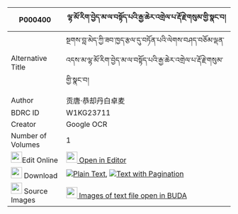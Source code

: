 |P000400|ལྷ་མོ་རིག་བྱེད་མ་ལ་བསྟོད་པའི་རྒྱ་ཆེར་འགྲེལ་པ་རྡོ་རྗེ་གསུམ་གྱི་སྣང་བ། 
| --- | --- 
|Alternative Title |སྔགས་བླ་མེད་ཀྱི་ཟབ་ཁྱད་རྩལ་དུ་བཏོན་པའི་ལེགས་བཤད་བཅོམ་ལྡན་འདས་མ་ལྷ་མོ་རིག་བྱེད་མ་ལ་བསྟོད་པའི་རྒྱ་ཆེར་འགྲེལ་པ་རྡོ་རྗེ་གསུམ་གྱི་སྣང་བ།
|Author| 贡唐·恭却丹白卓麦
|BDRC ID | W1KG23711
|Creator | Google OCR
|Number of Volumes| 1
|<img width="25" src="https://img.icons8.com/color/25/000000/edit-property.png">Edit Online| [<img width="25" src="https://avatars.githubusercontent.com/u/45091458?s=200&v=4"> Open in Editor](http://editor.openpecha.org/P000400)
|<img width="25" src="https://img.icons8.com/fluent/48/000000/download-2.png"/>  Download | [![](https://img.icons8.com/color/20/000000/txt.png)Plain Text](https://github.com/Openpecha/P000400/releases/download/v1/lhamo_rikje_mala_topa_i_gya_ch_plain_P000400.zip), [![](https://img.icons8.com/color/20/000000/txt.png)Text with Pagination](https://github.com/Openpecha/P000400/releases/download/v1/lhamo_rikje_mala_topa_i_gya_ch_pages_P000400.zip)
|<img width="25" src="https://img.icons8.com/plasticine/100/000000/pictures-folder.png"/>  Source Images | [<img width="25" src="https://library.bdrc.io/icons/BUDA-small.svg"> Images of text file open in BUDA](https://library.bdrc.io/show/bdr:W1KG23711)